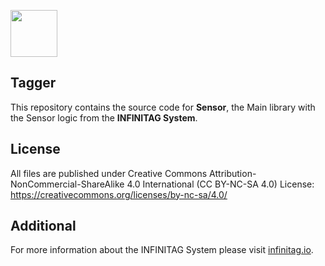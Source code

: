 <p><a href="http://www.infinitag.io/"><img src="http://www.infinitag.io/wp-content/themes/infinitag/img/infinitag_w_10mm_rgb.png" height="75px"></a></p>


## Tagger
This repository contains the source code for **Sensor**, the Main library with the Sensor logic from the **INFINITAG System**.

## License
All files are published under Creative Commons Attribution-NonCommercial-ShareAlike 4.0 International (CC BY-NC-SA 4.0)
License: https://creativecommons.org/licenses/by-nc-sa/4.0/

## Additional
For more information about the INFINITAG System please visit [infinitag.io](http://www.infinitag.io).
